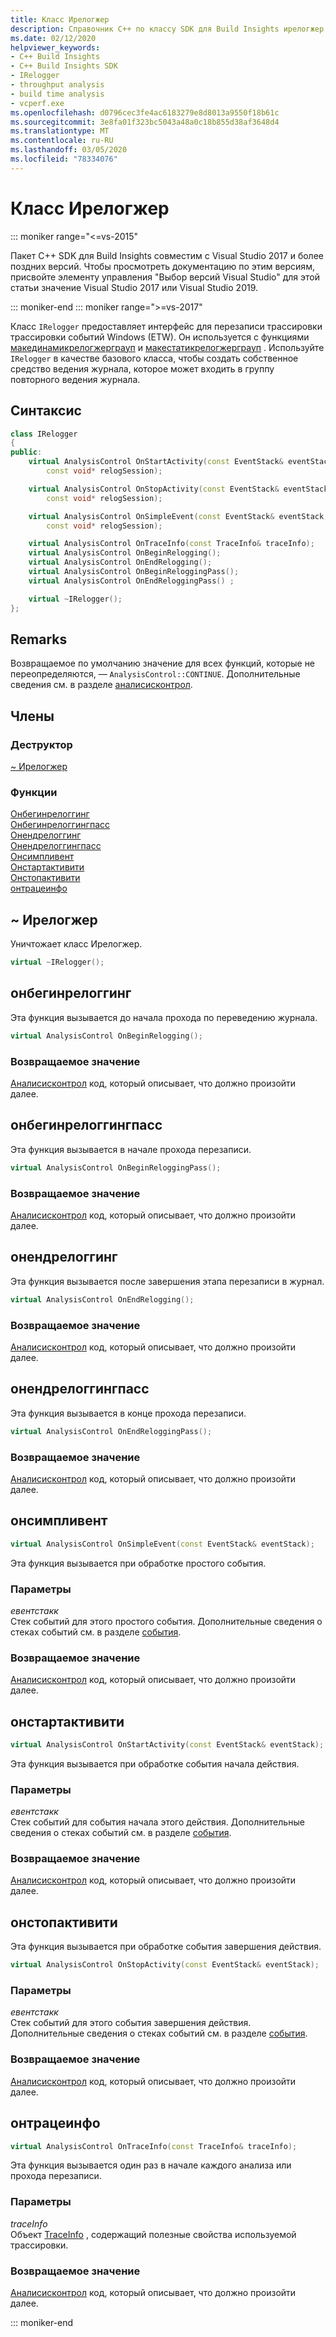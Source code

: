 ```yaml
---
title: Класс Ирелогжер
description: Справочник C++ по классу SDK для Build Insights ирелогжер.
ms.date: 02/12/2020
helpviewer_keywords:
- C++ Build Insights
- C++ Build Insights SDK
- IRelogger
- throughput analysis
- build time analysis
- vcperf.exe
ms.openlocfilehash: d0796cec3fe4ac6183279e8d8013a9550f18b61c
ms.sourcegitcommit: 3e8fa01f323bc5043a48a0c18b855d38af3648d4
ms.translationtype: MT
ms.contentlocale: ru-RU
ms.lasthandoff: 03/05/2020
ms.locfileid: "78334076"
---
```

# <a name="irelogger-class"></a>Класс Ирелогжер

::: moniker range="<=vs-2015"

Пакет C++ SDK для Build Insights совместим с Visual Studio 2017 и более поздних версий. Чтобы просмотреть документацию по этим версиям, присвойте элементу управления "Выбор версий Visual Studio" для этой статьи значение Visual Studio 2017 или Visual Studio 2019.

::: moniker-end
::: moniker range=">=vs-2017"

Класс `IRelogger` предоставляет интерфейс для перезаписи трассировки трассировки событий Windows (ETW). Он используется с функциями [макединамикрелогжерграуп](../functions/make-dynamic-relogger-group.md) и [макестатикрелогжерграуп](../functions/make-static-analyzer-group.md) . Используйте `IRelogger` в качестве базового класса, чтобы создать собственное средство ведения журнала, которое может входить в группу повторного ведения журнала.

## <a name="syntax"></a>Синтаксис

```cpp
class IRelogger
{
public:
    virtual AnalysisControl OnStartActivity(const EventStack& eventStack,
        const void* relogSession);

    virtual AnalysisControl OnStopActivity(const EventStack& eventStack,
        const void* relogSession);

    virtual AnalysisControl OnSimpleEvent(const EventStack& eventStack,
        const void* relogSession);

    virtual AnalysisControl OnTraceInfo(const TraceInfo& traceInfo);
    virtual AnalysisControl OnBeginRelogging();
    virtual AnalysisControl OnEndRelogging();
    virtual AnalysisControl OnBeginReloggingPass();
    virtual AnalysisControl OnEndReloggingPass() ;

    virtual ~IRelogger();
};
```

## <a name="remarks"></a>Remarks

Возвращаемое по умолчанию значение для всех функций, которые не переопределяются, — `AnalysisControl::CONTINUE`. Дополнительные сведения см. в разделе [аналисисконтрол](analysis-control-enum-class.md).

## <a name="members"></a>Члены

### <a name="destructor"></a>Деструктор

[~ Ирелогжер](#irelogger-destructor)

### <a name="functions"></a>Функции

[Онбегинрелоггинг](#on-begin-relogging)\
[Онбегинрелоггингпасс](#on-begin-relogging-pass)\
[Онендрелоггинг](#on-end-relogging)\
[Онендрелоггингпасс](#on-end-relogging-pass)\
[Онсимпливент](#on-simple-event)\
[Онстартактивити](#on-start-activity)\
[Онстопактивити](#on-stop-activity)\
[онтрацеинфо](#on-trace-info)

## <a name="irelogger-destructor"></a>~ Ирелогжер

Уничтожает класс Ирелогжер.

```cpp
virtual ~IRelogger();
```

## <a name="on-begin-relogging"></a>онбегинрелоггинг

Эта функция вызывается до начала прохода по переведению журнала.

```cpp
virtual AnalysisControl OnBeginRelogging();
```

### <a name="return-value"></a>Возвращаемое значение

[Аналисисконтрол](analysis-control-enum-class.md) код, который описывает, что должно произойти далее.

## <a name="on-begin-relogging-pass"></a>онбегинрелоггингпасс

Эта функция вызывается в начале прохода перезаписи.

```cpp
virtual AnalysisControl OnBeginReloggingPass();
```

### <a name="return-value"></a>Возвращаемое значение

[Аналисисконтрол](analysis-control-enum-class.md) код, который описывает, что должно произойти далее.

## <a name="on-end-relogging"></a>онендрелоггинг

Эта функция вызывается после завершения этапа перезаписи в журнал.

```cpp
virtual AnalysisControl OnEndRelogging();
```

### <a name="return-value"></a>Возвращаемое значение

[Аналисисконтрол](analysis-control-enum-class.md) код, который описывает, что должно произойти далее.

## <a name="on-end-relogging-pass"></a>онендрелоггингпасс

Эта функция вызывается в конце прохода перезаписи.

```cpp
virtual AnalysisControl OnEndReloggingPass();
```

### <a name="return-value"></a>Возвращаемое значение

[Аналисисконтрол](analysis-control-enum-class.md) код, который описывает, что должно произойти далее.

## <a name="on-simple-event"></a>онсимпливент

```cpp
virtual AnalysisControl OnSimpleEvent(const EventStack& eventStack);
```

Эта функция вызывается при обработке простого события.

### <a name="parameters"></a>Параметры

*евентстакк*\
Стек событий для этого простого события. Дополнительные сведения о стеках событий см. в разделе [события](../event-table.md).

### <a name="return-value"></a>Возвращаемое значение

[Аналисисконтрол](analysis-control-enum-class.md) код, который описывает, что должно произойти далее.

## <a name="on-start-activity"></a>онстартактивити

```cpp
virtual AnalysisControl OnStartActivity(const EventStack& eventStack);
```

Эта функция вызывается при обработке события начала действия.

### <a name="parameters"></a>Параметры

*евентстакк*\
Стек событий для события начала этого действия. Дополнительные сведения о стеках событий см. в разделе [события](../event-table.md).

### <a name="return-value"></a>Возвращаемое значение

[Аналисисконтрол](analysis-control-enum-class.md) код, который описывает, что должно произойти далее.

## <a name="on-stop-activity"></a>онстопактивити

Эта функция вызывается при обработке события завершения действия.

```cpp
virtual AnalysisControl OnStopActivity(const EventStack& eventStack);
```

### <a name="parameters"></a>Параметры

*евентстакк*\
Стек событий для этого события завершения действия. Дополнительные сведения о стеках событий см. в разделе [события](../event-table.md).

### <a name="return-value"></a>Возвращаемое значение

[Аналисисконтрол](analysis-control-enum-class.md) код, который описывает, что должно произойти далее.

## <a name="on-trace-info"></a>онтрацеинфо

```cpp
virtual AnalysisControl OnTraceInfo(const TraceInfo& traceInfo);
```

Эта функция вызывается один раз в начале каждого анализа или прохода перезаписи.

### <a name="parameters"></a>Параметры

*traceInfo*\
Объект [TraceInfo](../cpp-event-data-types/trace-info.md) , содержащий полезные свойства используемой трассировки.

### <a name="return-value"></a>Возвращаемое значение

[Аналисисконтрол](analysis-control-enum-class.md) код, который описывает, что должно произойти далее.

::: moniker-end
